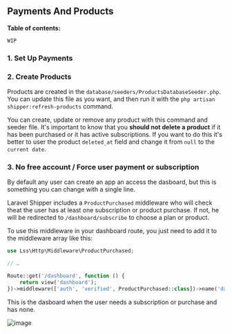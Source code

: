 ## Payments And Products

**Table of contents:**
```
WIP
```

### 1. Set Up Payments

### 2. Create Products

Products are created in the `database/seeders/ProductsDatabaseSeeder.php`. You can update this file as you want, and then run it with the `php artisan shipper:refresh-products` command.

You can create, update or remove any product with this command and seeder file. It's important to know that you **should not delete a product** if it has been purchased or it has active subscriptions. If you want to do this it's better to user the product `deleted_at` field and change it from `null` to the `current date`.

### 3. No free account / Force user payment or subscription

By default any user can create an app an access the dasboard, but this is something you can change with a single line.

Laravel Shipper includes a `ProductPurchased` middleware who will check theat the user has at least one subscription or product purchase. If not, he will be redirected to `/dashboard/subscribe` to choose a plan or product.

To use this middleware in your dashboard route, you just need to add it to the middleware array like this:

```php
use Lss\Http\Middleware\ProductPurchased;

// …

Route::get('/dashboard', function () {
    return view('dashboard');
})->middleware(['auth', 'verified', ProductPurchased::class])->name('dashboard');
```

This is the dasboard when the user needs a subscription or purchase and has none.

![image](https://github.com/user-attachments/assets/35db2b82-1c12-4055-8df8-3261720fc8af)
